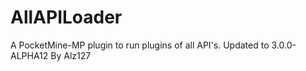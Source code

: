 # AllAPILoader
A PocketMine-MP plugin to run plugins of all API's. Updated to 3.0.0-ALPHA12
By Alz127
